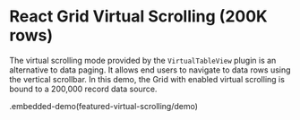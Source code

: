 # React Grid Virtual Scrolling (200K rows)

The virtual scrolling mode provided by the `VirtualTableView` plugin is an alternative to data paging. It allows end users to navigate to data rows using the vertical scrollbar. In this demo, the Grid with enabled virtual scrolling is bound to a 200,000 record data source.

.embedded-demo(featured-virtual-scrolling/demo)
